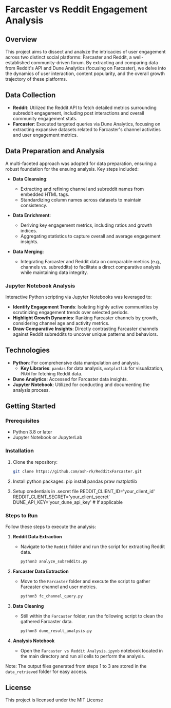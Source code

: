 # Farcaster vs Reddit Engagement Analysis

## Overview

This project aims to dissect and analyze the intricacies of user engagement across two distinct social platforms: Farcaster and Reddit, a well-established community-driven forum. By extracting and comparing data from Reddit's API and Dune Analytics (focusing on Farcaster), we delve into the dynamics of user interaction, content popularity, and the overall growth trajectory of these platforms.

## Data Collection

- **Reddit**: Utilized the Reddit API to fetch detailed metrics surrounding subreddit engagement, including post interactions and overall community engagement stats.
- **Farcaster**: Executed targeted queries via Dune Analytics, focusing on extracting expansive datasets related to Farcaster's channel activities and user engagement metrics.

## Data Preparation and Analysis

A multi-faceted approach was adopted for data preparation, ensuring a robust foundation for the ensuing analysis. Key steps included:

- **Data Cleansing**:
  - Extracting and refining channel and subreddit names from embedded HTML tags.
  - Standardizing column names across datasets to maintain consistency.

- **Data Enrichment**:
  - Deriving key engagement metrics, including ratios and growth indices.
  - Aggregating statistics to capture overall and average engagement insights.

- **Data Merging**:
  - Integrating Farcaster and Reddit data on comparable metrics (e.g., channels vs. subreddits) to facilitate a direct comparative analysis while maintaining data integrity.

### Jupyter Notebook Analysis

Interactive Python scripting via Jupyter Notebooks was leveraged to:

- **Identify Engagement Trends**: Isolating highly active communities by scrutinizing engagement trends over selected periods.
- **Highlight Growth Dynamics**: Ranking Farcaster channels by growth, considering channel age and activity metrics.
- **Draw Comparative Insights**: Directly contrasting Farcaster channels against Reddit subreddits to uncover unique patterns and behaviors.

## Technologies

- **Python**: For comprehensive data manipulation and analysis.
  - **Key Libraries**: `pandas` for data analysis, `matplotlib` for visualization, `PRAW` for fetching Reddit data.
- **Dune Analytics**: Accessed for Farcaster data insights.
- **Jupyter Notebook**: Utilized for conducting and documenting the analysis process.

## Getting Started

### Prerequisites

- Python 3.8 or later
- Jupyter Notebook or JupyterLab

### Installation

1. Clone the repository:
   ```sh
   git clone https://github.com/ash-rk/RedditxFarcaster.git

2. Install python packages:
pip install pandas praw matplotlib

3. Setup credentials in .secret file
REDDIT_CLIENT_ID='your_client_id'
REDDIT_CLIENT_SECRET='your_client_secret'
DUNE_API_KEY='your_dune_api_key'  # If applicable

### Steps to Run

Follow these steps to execute the analysis:

1. **Reddit Data Extraction**
   - Navigate to the `Reddit` folder and run the script for extracting Reddit data.
     ```sh
     python3 analyze_subreddits.py
     ```

2. **Farcaster Data Extraction**
   - Move to the `Farcaster` folder and execute the script to gather Farcaster channel and user metrics.
     ```sh
     python3 fc_channel_query.py
     ```

3. **Data Cleaning**
   - Still within the `Farcaster` folder, run the following script to clean the gathered Farcaster data.
     ```sh
     python3 dune_result_analysis.py
     ```

4. **Analysis Notebook**
   - Open the `Farcaster vs Reddit Analysis.ipynb` notebook located in the main directory and run all cells to perform the analysis.

Note: The output files generated from steps 1 to 3 are stored in the `data_retrieved` folder for easy access.


## License
This project is licensed under the MIT License